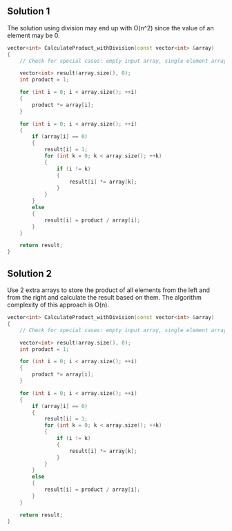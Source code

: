 ## Solution 1

The solution using division may end up with O(n^2) since the value of an element may be 0.

```C++
vector<int> CalculateProduct_withDivision(const vector<int> &array)
{
    // Check for special cases: empty input array, single element array

    vector<int> result(array.size(), 0);
    int product = 1;

    for (int i = 0; i < array.size(); ++i)
    {
        product *= array[i];
    }

    for (int i = 0; i < array.size(); ++i)
    {
        if (array[i] == 0)
        {
            result[i] = 1;
            for (int k = 0; k < array.size(); ++k)
            {
                if (i != k)
                {
                    result[i] *= array[k];
                }
            }
        }
        else
        {
            result[i] = product / array[i];
        }
    }

    return result;
}
```

## Solution 2

Use 2 extra arrays to store the product of all elements from the left and from the right and calculate the result based on them.
The algorithm complexity of this approach is O(n).

```C++
vector<int> CalculateProduct_withDivision(const vector<int> &array)
{
    // Check for special cases: empty input array, single element array

    vector<int> result(array.size(), 0);
    int product = 1;

    for (int i = 0; i < array.size(); ++i)
    {
        product *= array[i];
    }

    for (int i = 0; i < array.size(); ++i)
    {
        if (array[i] == 0)
        {
            result[i] = 1;
            for (int k = 0; k < array.size(); ++k)
            {
                if (i != k)
                {
                    result[i] *= array[k];
                }
            }
        }
        else
        {
            result[i] = product / array[i];
        }
    }

    return result;
}
```
